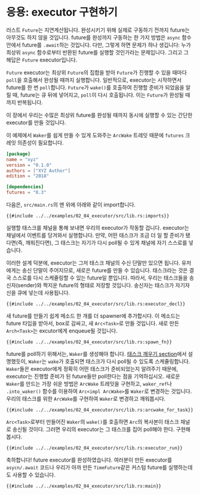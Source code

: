 # 응용: executor 구현하기

러스트 `Future`는 지연계산됩니다. 완성시키기 위해 실제로 구동하기 전까지
future는 아무것도 하지 않을 것입니다. future를 완성까지 구동하는 한 가지 방법은
`async` 함수 안에서 future를 `.await`하는 것입니다. 다만, 그렇게 하면 문제가
하나 생깁니다: 누가 최상위 `async` 함수로부터 반환된 future를 실행할 것인가라는
문제입니다. 그리고 그 해답은 `Future` executor입니다.

`Future` executor는 최상위 `Future`의 집합을 받아 `Future`가 진행할 수 있을
때마다 `poll`을 호출해서 완성될 때까지 실행합니다. 일반적으로, executor는
시작하면서 future를 한 번 `poll`합니다. `Future`가 `wake()`를 호출하여 진행할
준비가 되었음을 알릴 때, future는 큐 뒤에 넣어지고, `poll`이 다시 호출됩니다.
이는 `Future`가 완성될 때까지 반복됩니다.

이 장에서 우리는 수많은 최상위 future를 완성될 때까지 동시에 실행할 수 있는
간단한 executor를 만들 것입니다.

이 예제에서 `Waker`를 쉽게 만들 수 있게 도와주는 `ArcWake` 트레잇 때문에
`futures` 크레잇 의존성이 필요합니다.

```toml
[package]
name = "xyz"
version = "0.1.0"
authors = ["XYZ Author"]
edition = "2018"

[dependencies]
futures = "0.3"
```

다음은, `src/main.rs`의 맨 위에 아래와 같이 import합니다.

```rust,ignore
{{#include ../../examples/02_04_executor/src/lib.rs:imports}}
```

실행할 태스크를 채널을 통해 보내면 우리의 executor가 작동할 겁니다. executor는
채널에서 이벤트를 당겨와서 실행합니다. 만약, 어떤 태스크가 조금 더 일 할 준비가
됐다면(즉, 깨워진다면), 그 태스크는 자기가 다시 poll될 수 있게 채널에 자기
스스로를 넣습니다.

이러한 설계 덕분에, executor는 그저 태스크 채널의 수신 단말만 있으면 됩니다.
유저에게는 송신 단말이 주어지므로, 새로은 future를 만들 수 있습니다. 태스크라는
것은 결국 스스로를 다시 스케쥴링할 수 있는 future일 뿐입니다. 따라서, 우리는
태스크들을 송신자(sender)와 짝지운 future의 형태로 저장할 것입니다. 송신자는
태스크가 자기자신을 큐에 넣는데 사용됩니다.

```rust,ignore
{{#include ../../examples/02_04_executor/src/lib.rs:executor_decl}}
```

새 future를 만들기 쉽게 메소드 한 개를 더 spawner에 추가합시다. 이 메소드는
future 타입을 받아서, box로 감싸고, 새 `Arc<Task>`로 만들 것입니다.
새로 만든 `Arch<Task>`는 excutor에게 enqueue될 것입니다.

```rust,ignore
{{#include ../../examples/02_04_executor/src/lib.rs:spawn_fn}}
```

future를 poll하기 위해서는, `Waker`를 생성해야 합니다. [태스크 깨우기 section]에서
설명했듯이, `Waker`는 `wake`가 호출되면 태스크가 다시 poll될 수 있도록
스케쥴링합니다. `Waker`들은 executor에게 정확히 어떤 태스크가 준비되었는지
알려주기 때문에, executor는 진행할 준비가 된 future들만 poll한다는 점을
기억하십시오. 새로운 `Waker`를 만드는 가장 쉬운 방법은 `ArcWake` 트레잇을
구현하고, `waker_ref`나 `.into_waker()` 함수를 이용하여 `Arc<impl ArcWake>`를
`Waker`로 변경하는 것입니다. 우리의 태스크를 위한 `ArcWake`를 구현하여 `Waker`로
변경하고 깨워봅시다.

```rust,ignore
{{#include ../../examples/02_04_executor/src/lib.rs:arcwake_for_task}}
```

`Arc<Task>`로부터 만들어진 `Waker`의 `wake()`를 호출하면 `Arc`의 복사본이 태스크
채널로 송신될 것이다. 그러면 우리의 executor는 그 태스크를 집어 poll해야 한다.
구현해 봅시다.

```rust,ignore
{{#include ../../examples/02_04_executor/src/lib.rs:executor_run}}
```

축하합니다! future executor를 완성하였습니다. 여러분이 만든 executor를
`asycn/.await` 코드나 우리가 아까 만든 `TimeFuture`같은 커스텀 future를
실행하는데도 사용할 수 있습니다.

```rust,edition2018,ignore
{{#include ../../examples/02_04_executor/src/lib.rs:main}}
```

[태스크 깨우기 section]: ./03_wakeups.md
